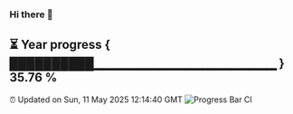 ### Hi there 👋
⏳ Year progress { ██████████▁▁▁▁▁▁▁▁▁▁▁▁▁▁▁▁▁▁▁▁ } 35.76 %
---
⏰ Updated on Sun, 11 May 2025 12:14:40 GMT
![Progress Bar CI](https://github.com/Moyi321/Moyi321/workflows/Progress%20Bar%20CI/badge.svg)

